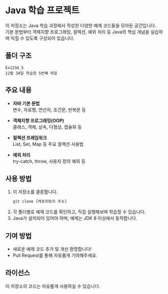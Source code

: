 # Java 학습 프로젝트

이 저장소는 Java 학습 과정에서 작성한 다양한 예제 코드들을 모아둔 공간입니다.  
기본 문법부터 객체지향 프로그래밍, 컬렉션, 예외 처리 등 Java의 핵심 개념을 실습하며 익힐 수 있도록 구성되어 있습니다.

## 폴더 구조

```
Ex1234_5
12월 34일 학습한 5번째 파일
```

## 주요 내용

- **자바 기본 문법**  
  변수, 자료형, 연산자, 조건문, 반복문 등

- **객체지향 프로그래밍(OOP)**  
  클래스, 객체, 상속, 다형성, 캡슐화 등

- **컬렉션 프레임워크**  
  List, Set, Map 등 주요 컬렉션 사용법

- **예외 처리**  
  try-catch, throw, 사용자 정의 예외 등

## 사용 방법

1. 이 저장소를 클론합니다.
   ```bash
   git clone [레포지토리 주소]
   ```
2. 각 폴더별로 예제 코드를 확인하고, 직접 실행해보며 학습할 수 있습니다.
3. Java가 설치되어 있어야 하며, 예제는 JDK 8 이상에서 동작합니다.

## 기여 방법

- 새로운 예제 코드 추가 및 개선 환영합니다!
- Pull Request를 통해 자유롭게 기여해주세요.

## 라이선스

이 저장소의 코드는 자유롭게 사용하실 수 있습니다. 
